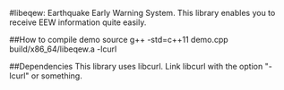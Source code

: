 #libeqew: Earthquake Early Warning System.
 This library enables you to receive EEW information quite easily.

##How to compile demo source
g++ -std=c++11 demo.cpp build/x86_64/libeqew.a -lcurl

##Dependencies
This library uses libcurl. Link libcurl with the option "-lcurl" or something.
